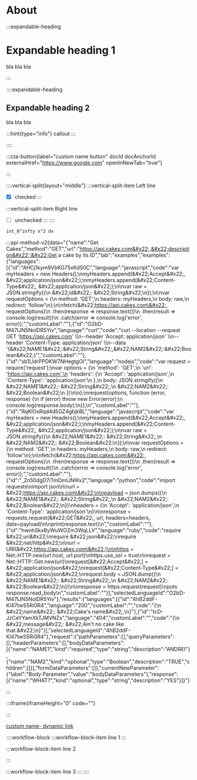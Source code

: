 # About

:::expandable-heading
# Expandable heading 1

bla bla bla


:::

::::expandable-heading
## Expandable heading 2

bla bla bla

:::hint{type="info"}
callout
:::




::::



:::cta-button{label="custom name button" docId docAnchorId externalHref="https://www.google.com" openInNewTab="true"}

:::

::::vertical-split{layout="middle"}
:::vertical-split-item
Left line

- [x] checked
:::

:::vertical-split-item
Right line

- [ ] unchecked
:::
::::

```tex
int_0^infty x^2 dx
```

:::api-method-v2{data="{&#x22;name&#x22;:&#x22;Get Cakes&#x22;,&#x22;method&#x22;:&#x22;GET&#x22;,&#x22;url&#x22;:&#x22;https://api.cakes.com&#x22;,&#x22;description&#x22;:&#x22;Get a cake by its ID&#x22;,&#x22;tab&#x22;:&#x22;examples&#x22;,&#x22;examples&#x22;:{&#x22;languages&#x22;:[{&#x22;id&#x22;:&#x22;AHCj1kym9VbKG75xKdS0C&#x22;,&#x22;language&#x22;:&#x22;javascript&#x22;,&#x22;code&#x22;:&#x22;var myHeaders = new Headers();\nmyHeaders.append(\&#x22;Accept\&#x22;, \&#x22;application/json\&#x22;);\nmyHeaders.append(\&#x22;Content-Type\&#x22;, \&#x22;application/json\&#x22;);\n\nvar raw = JSON.stringify({\n   \&#x22;id\&#x22;: \&#x22;String\&#x22;\n});\n\nvar requestOptions = {\n   method: 'GET',\n   headers: myHeaders,\n   body: raw,\n   redirect: 'follow'\n};\n\nfetch(\&#x22;https://api.cakes.com\&#x22;, requestOptions)\n   .then(response => response.text())\n   .then(result => console.log(result))\n   .catch(error => console.log('error', error));&#x22;,&#x22;customLabel&#x22;:&#x22;&#x22;},{&#x22;id&#x22;:&#x22;O2bD-M47IJN5NolDR5Yiv&#x22;,&#x22;language&#x22;:&#x22;curl&#x22;,&#x22;code&#x22;:&#x22;curl --location --request GET 'https://api.cakes.com' \\\n--header 'Accept: application/json' \\\n--header 'Content-Type: application/json' \\\n--data '{\&#x22;NAME1\&#x22;:\&#x22;String\&#x22;,\&#x22;NAM2\&#x22;:\&#x22;Boolean\&#x22;}'&#x22;,&#x22;customLabel&#x22;:&#x22;&#x22;},{&#x22;id&#x22;:&#x22;sb1LldrPPDKW7NHegtgOl&#x22;,&#x22;language&#x22;:&#x22;nodejs&#x22;,&#x22;code&#x22;:&#x22;var request = require('request');\nvar options = {\n   'method': 'GET',\n   'url': 'https://api.cakes.com',\n   'headers': {\n      'Accept': 'application/json',\n      'Content-Type': 'application/json'\n   },\n   body: JSON.stringify({\n      \&#x22;NAME1\&#x22;: \&#x22;String\&#x22;,\n      \&#x22;NAM2\&#x22;: \&#x22;Boolean\&#x22;\n   })\n\n};\nrequest(options, function (error, response) {\n   if (error) throw new Error(error);\n   console.log(response.body);\n});\n&#x22;,&#x22;customLabel&#x22;:&#x22;&#x22;},{&#x22;id&#x22;:&#x22;RqKlOxRqd4d5GZ4gbjkBL&#x22;,&#x22;language&#x22;:&#x22;javascript&#x22;,&#x22;code&#x22;:&#x22;var myHeaders = new Headers();\nmyHeaders.append(\&#x22;Accept\&#x22;, \&#x22;application/json\&#x22;);\nmyHeaders.append(\&#x22;Content-Type\&#x22;, \&#x22;application/json\&#x22;);\n\nvar raw = JSON.stringify({\n   \&#x22;NAME1\&#x22;: \&#x22;String\&#x22;,\n   \&#x22;NAM2\&#x22;: \&#x22;Boolean\&#x22;\n});\n\nvar requestOptions = {\n   method: 'GET',\n   headers: myHeaders,\n   body: raw,\n   redirect: 'follow'\n};\n\nfetch(\&#x22;https://api.cakes.com\&#x22;, requestOptions)\n   .then(response => response.text())\n   .then(result => console.log(result))\n   .catch(error => console.log('error', error));&#x22;,&#x22;customLabel&#x22;:&#x22;&#x22;},{&#x22;id&#x22;:&#x22;_2n50dgD7iTmDmIJNlKv2&#x22;,&#x22;language&#x22;:&#x22;python&#x22;,&#x22;code&#x22;:&#x22;import requests\nimport json\n\nurl = \&#x22;https://api.cakes.com\&#x22;\n\npayload = json.dumps({\n   \&#x22;NAME1\&#x22;: \&#x22;String\&#x22;,\n   \&#x22;NAM2\&#x22;: \&#x22;Boolean\&#x22;\n})\nheaders = {\n   'Accept': 'application/json',\n   'Content-Type': 'application/json'\n}\n\nresponse = requests.request(\&#x22;GET\&#x22;, url, headers=headers, data=payload)\n\nprint(response.text)\n&#x22;,&#x22;customLabel&#x22;:&#x22;&#x22;},{&#x22;id&#x22;:&#x22;hwnhSkxByWuWOZm3WqLLV&#x22;,&#x22;language&#x22;:&#x22;ruby&#x22;,&#x22;code&#x22;:&#x22;require \&#x22;uri\&#x22;\nrequire \&#x22;json\&#x22;\nrequire \&#x22;net/http\&#x22;\n\nurl = URI(\&#x22;https://api.cakes.com\&#x22;)\n\nhttps = Net::HTTP.new(url.host, url.port)\nhttps.use_ssl = true\n\nrequest = Net::HTTP::Get.new(url)\nrequest[\&#x22;Accept\&#x22;] = \&#x22;application/json\&#x22;\nrequest[\&#x22;Content-Type\&#x22;] = \&#x22;application/json\&#x22;\nrequest.body = JSON.dump({\n   \&#x22;NAME1\&#x22;: \&#x22;String\&#x22;,\n   \&#x22;NAM2\&#x22;: \&#x22;Boolean\&#x22;\n})\n\nresponse = https.request(request)\nputs response.read_body\n&#x22;,&#x22;customLabel&#x22;:&#x22;&#x22;}],&#x22;selectedLanguageId&#x22;:&#x22;O2bD-M47IJN5NolDR5Yiv&#x22;},&#x22;results&#x22;:{&#x22;languages&#x22;:[{&#x22;id&#x22;:&#x22;4hB2ddF-Kl47twS5Ri0R4&#x22;,&#x22;language&#x22;:&#x22;200&#x22;,&#x22;customLabel&#x22;:&#x22;&#x22;,&#x22;code&#x22;:&#x22;{\n  \&#x22;name\&#x22;: \&#x22;Cake's name\&#x22;,\n}&#x22;},{&#x22;id&#x22;:&#x22;tcD-JzCeYYamXkTJMVNZs&#x22;,&#x22;language&#x22;:&#x22;404&#x22;,&#x22;customLabel&#x22;:&#x22;&#x22;,&#x22;code&#x22;:&#x22;{\n  \&#x22;message\&#x22;: \&#x22;Ain't no cake like that.\&#x22;\n}&#x22;}],&#x22;selectedLanguageId&#x22;:&#x22;4hB2ddF-Kl47twS5Ri0R4&#x22;},&#x22;request&#x22;:{&#x22;pathParameters&#x22;:[],&#x22;queryParameters&#x22;:[],&#x22;headerParameters&#x22;:[],&#x22;bodyDataParameters&#x22;:[{&#x22;name&#x22;:&#x22;NAME1&#x22;,&#x22;kind&#x22;:&#x22;required&#x22;,&#x22;type&#x22;:&#x22;string&#x22;,&#x22;description&#x22;:&#x22;ANDREI&#x22;},{&#x22;name&#x22;:&#x22;NAM2&#x22;,&#x22;kind&#x22;:&#x22;optional&#x22;,&#x22;type&#x22;:&#x22;Boolean&#x22;,&#x22;description&#x22;:&#x22;TRUE&#x22;,&#x22;children&#x22;:[]}],&#x22;formDataParameters&#x22;:[]},&#x22;currentNewParameter&#x22;:{&#x22;label&#x22;:&#x22;Body Parameter&#x22;,&#x22;value&#x22;:&#x22;bodyDataParameters&#x22;},&#x22;response&#x22;:[{&#x22;name&#x22;:&#x22;WHAT?&#x22;,&#x22;kind&#x22;:&#x22;optional&#x22;,&#x22;type&#x22;:&#x22;string&#x22;,&#x22;description&#x22;:&#x22;YES&#x22;}]}"}

:::

:::iframe{iframeHeight="0" code="<!-- <p>TEST IFRAME</p> -->"}

:::

<a href="./syntax/an-item.md" target="_blank">custom name- dynamic link</a>&#x20;

::::workflow-block
:::workflow-block-item
line 1
:::

:::workflow-block-item
line 2


:::

:::workflow-block-item
line 3
:::
::::

